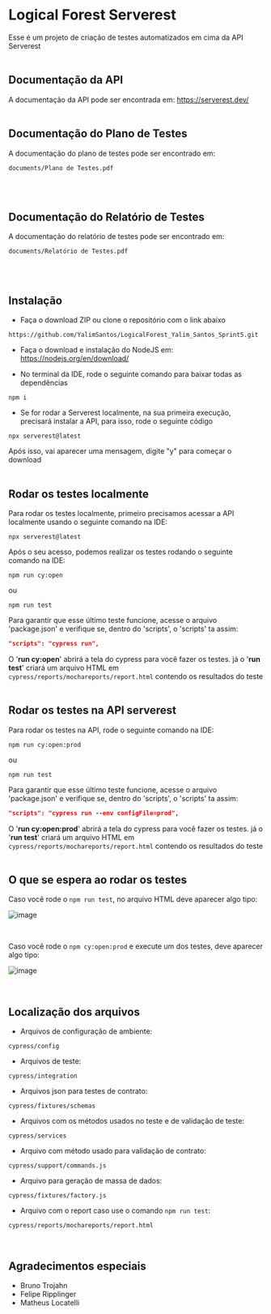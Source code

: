 # Logical Forest Serverest

Esse é um projeto de criação de testes automatizados em cima da API Serverest
<br><br>

## Documentação da API

A documentação da API pode ser encontrada em: https://serverest.dev/
<br><br>

## Documentação do Plano de Testes
A documentação do plano de testes pode ser encontrado em: 
```
documents/Plano de Testes.pdf
```
<br><br>

## Documentação do Relatório de Testes
A documentação do relatório de testes pode ser encontrado em: 
```
documents/Relatório de Testes.pdf
```
<br><br>

## Instalação

- Faça o download ZIP ou clone o repositório com o link abaixo
```
https://github.com/YalimSantos/LogicalForest_Yalim_Santos_Sprint5.git
```

- Faça o download e instalação do NodeJS em: https://nodejs.org/en/download/

- No terminal da IDE, rode o seguinte comando para baixar todas as dependências
```
npm i
```

- Se for rodar a Serverest localmente, na sua primeira execução, precisará instalar a API, para isso, rode o seguinte código
```
npx serverest@latest
```
Após isso, vai aparecer uma mensagem, digite "y" para começar o download
<br><br>

## Rodar os testes localmente

Para rodar os testes localmente, primeiro precisamos acessar a API localmente usando o seguinte comando na IDE:
```
npx serverest@latest
```

Após o seu acesso, podemos realizar os testes rodando o seguinte comando na IDE:

``` 
npm run cy:open 
```
ou
```
npm run test
```

Para garantir que esse último teste funcione, acesse o arquivo 'package.json' e verifique se, dentro do 'scripts', o 'scripts' ta assim:
```JSON
"scripts": "cypress run", 
```
O '<b>run cy:open</b>' abrirá a tela do cypress para você fazer os testes. já o '<b>run test</b>' criará um arquivo HTML em ```cypress/reports/mochareports/report.html``` contendo os resultados do teste
<br><br>

## Rodar os testes na API serverest

Para rodar os testes na API, rode o seguinte comando na IDE:

``` 
npm run cy:open:prod 
```
ou
```
npm run test
```

Para garantir que esse último teste funcione, acesse o arquivo 'package.json' e verifique se, dentro do 'scripts', o 'scripts' ta assim:
```JSON
"scripts": "cypress run --env configFile=prod", 
```
O '<b>run cy:open:prod</b>' abrirá a tela do cypress para você fazer os testes. já o '<b>run test</b>' criará um arquivo HTML em ```cypress/reports/mochareports/report.html``` contendo os resultados do teste
<br><br>

## O que se espera ao rodar os testes

Caso você rode o ``` npm run test ```, no arquivo HTML deve aparecer algo tipo:

![image](https://user-images.githubusercontent.com/63170477/180006843-b0ec3cb3-b417-48af-9518-e83b2a03efaf.png)

<br>

Caso você rode o ``` npm cy:open:prod ``` e execute um dos testes, deve aparecer algo tipo:

![image](https://user-images.githubusercontent.com/63170477/180007241-0d07fb96-d42d-4c1a-bb2a-6fc3354ca368.png)

<br>

## Localização dos arquivos

- Arquivos de configuração de ambiente:
```
cypress/config
```

- Arquivos de teste:
```
cypress/integration
```

- Arquivos json para testes de contrato:
```
cypress/fixtures/schemas
```

- Arquivos com os métodos usados no teste e de validação de teste:
```
cypress/services
```

- Arquivo com método usado para validação de contrato:
```
cypress/support/commands.js
```

- Arquivo para geração de massa de dados:
```
cypress/fixtures/factory.js
```

- Arquivo com o report caso use o comando ``` npm run test ```:
```
cypress/reports/mochareports/report.html
```
<br>

## Agradecimentos especiais

- Bruno Trojahn
- Felipe Ripplinger
- Matheus Locatelli